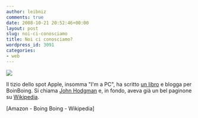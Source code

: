 ```yaml
---
author: leibniz
comments: true
date: 2008-10-21 20:52:46+00:00
layout: post
slug: noi-ci-conosciamo
title: Noi ci conosciamo?
wordpress_id: 3091
categories:
- web
---
```


![](http://www.boingboing.net/hodgmanvfav.jpg)

Il tizio dello spot Apple, insomma "I'm a PC", ha scritto [un libro](http://www.amazon.com/exec/obidos/ASIN/0525950346/boingboing) e blogga per BoinBoing. Si chiama [John Hodgman](http://www.boingboing.net/2008/10/20/guest-blogger-john-h.html) e, in fondo, aveva già un bel paginone su [Wikipedia](http://en.wikipedia.org/wiki/John_Hodgman).

[Amazon - Boing Boing - Wikipedia]
